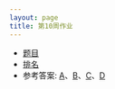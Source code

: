 ```yaml
---
layout: page
title: 第10周作业
---
```


- [题目](http://10.21.11.101/JudgeOnline/contest.php?cid=1763)
- [排名](http://10.21.11.101/JudgeOnline/contestrank.php?cid=1763)
- 参考答案: [A](A.c)、[B](B.c)、[C](C.c)、[D](D.c)
